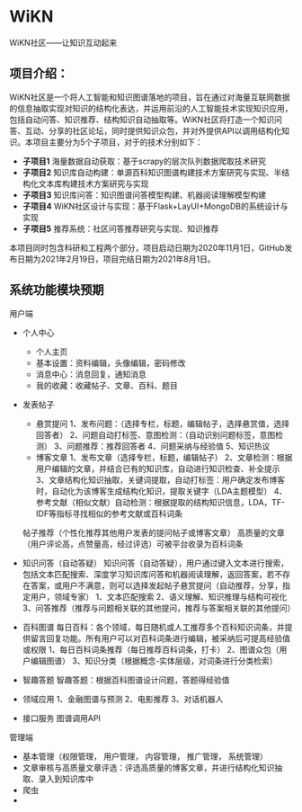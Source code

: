 # WiKN
WiKN社区——让知识互动起来

## 项目介绍：
WiKN社区是一个将人工智能和知识图谱落地的项目，旨在通过对海量互联网数据的信息抽取实现对知识的结构化表达，并运用前沿的人工智能技术实现知识应用，包括自动问答、知识推荐、结构知识自动抽取等。WiKN社区将打造一个知识问答、互动、分享的社区论坛，同时提供知识众包，并对外提供API以调用结构化知识。本项目主要分为5个子项目，对于的技术分别如下：

- **子项目1** 海量数据自动获取：基于scrapy的层次队列数据爬取技术研究
- **子项目2** 知识库自动构建：单源百科知识图谱构建技术方案研究与实现、半结构化文本库构建技术方案研究与实现
- **子项目3** 知识库问答：知识图谱问答模型构建、机器阅读理解模型构建
- **子项目4** WiKN社区设计与实现：基于Flask+LayUI+MongoDB的系统设计与实现
- **子项目5** 推荐系统：社区问答推荐研究与实现、知识推荐

本项目同时包含科研和工程两个部分，项目启动日期为2020年11月1日，GitHub发布日期为2021年2月19日，项目完结日期为2021年8月1日。

## 系统功能模块预期
用户端
- 个人中心
	- 个人主页
	- 基本设置：资料编辑，头像编辑，密码修改
	- 消息中心：消息回复，通知消息
	- 我的收藏：收藏帖子、文章、百科、题目
- 发表帖子
	- 悬赏提问
	1、发布问题：（选择专栏，标题，编辑帖子，选择悬赏值，选择回答者）
	2、问题自动打标签、意图检测：（自动识别问题标签，意图检测）
	3、问题推荐：推荐回答者
	4、问题采纳与经验值
	5、知识热议
	- 博客文章
	1、发布文章（选择专栏，标题，编辑帖子）
	2、文章检测：根据用户编辑的文章，并结合已有的知识库，自动进行知识检查、补全提示
	3、文章结构化知识抽取，关键词提取，自动打标签：用户确定发布博客时，自动化为该博客生成结构化知识，提取关键字（LDA主题模型）
	4、参考文献（相似文献）自动检测：根据提取的结构知识信息，LDA，TF-IDF等指标寻找相似的参考文献或百科词条

	帖子推荐（个性化推荐其他用户发表的提问帖子或博客文章）
	高质量的文章（用户评论高，点赞量高，经过评选）可被平台收录为百科词条


- 知识问答（自动答疑）
知识问答（自动答疑），用户通过键入文本进行搜索，包括文本匹配搜索、深度学习知识库问答和机器阅读理解，返回答案，若不存在答案，或用户不满意，则可以选择发起帖子悬赏提问（自动推荐，分享，指定用户，领域专家）
	1、文本匹配搜索
	2、语义理解、知识推理与结构可视化
	3、问答推荐（推荐与问题相关联的其他提问，推荐与答案相关联的其他提问）

- 百科图谱
每日百科：各个领域，每日随机或人工推荐多个百科知识词条，并提供留言回复功能。所有用户可以对百科词条进行编辑，被采纳后可提高经验值或权限
	1、每日百科词条推荐（每日推荐百科词条，打卡）
	2、图谱众包（用户编辑图谱）
	3、知识分类（根据概念-实体层级，对词条进行分类检索）

- 智趣答题
智趣答题：根据百科图谱设计问题，答题得经验值

- 领域应用
	1、金融图谱与预测
	2、电影推荐
	3、对话机器人


- 接口服务
	图谱调用API

管理端
- 基本管理（权限管理， 用户管理， 内容管理， 推广管理， 系统管理）
- 文章审核与高质量文章评选：评选高质量的博客文章，并进行结构化知识抽取、录入到知识库中
- 爬虫
- 
